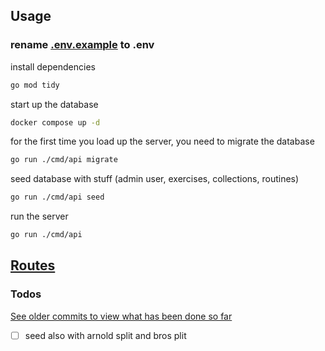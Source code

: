 ## Usage
### rename [.env.example](.env.example) to .env
install dependencies
``` bash
go mod tidy
```
start up the database
```bash
docker compose up -d
```
for the first time you load up the server, you need to migrate the database
```bash
go run ./cmd/api migrate
```
 seed database with stuff (admin user, exercises, collections, routines)
```bash
go run ./cmd/api seed
```
run the server
```bash
go run ./cmd/api
```
## <a href="./internal/routes/routes.go">Routes</a>

### Todos
[See older commits to view what has been done so far](https://github.com/xyztavo/go-gym/commits/main)

- [ ] seed also with arnold split and bros plit 

